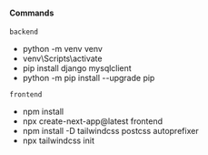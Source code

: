 #### Commands
``backend``
- python -m venv venv
- venv\Scripts\activate
- pip install django mysqlclient
- python -m pip install --upgrade pip

``frontend``
- npm install
- npx create-next-app@latest frontend
- npm install -D tailwindcss postcss autoprefixer
- npx tailwindcss init